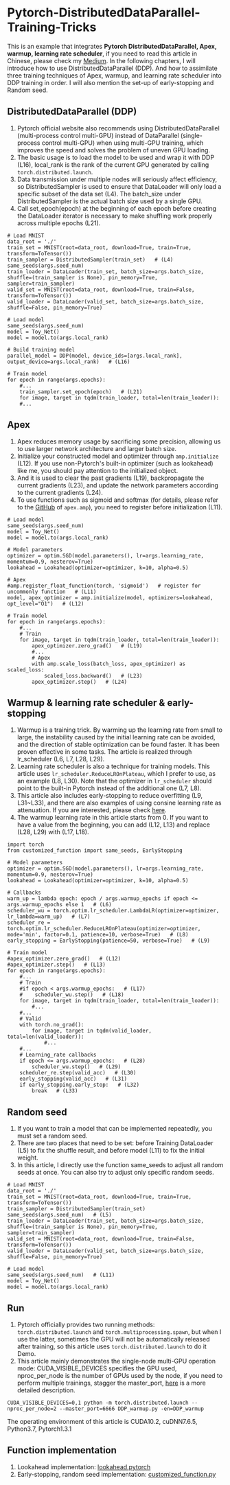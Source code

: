 # Pytorch-DistributedDataParallel-Training-Tricks

This is an example that integrates **Pytorch DistributedDataParallel, Apex, warmup, learning rate scheduler**, if you need to read this article in Chinese, please check my [Medium](https://medium.com/@fig498etyu6600/training-tricks-for-pytorch-distributed-data-parallel-1cd48cc7d97a).
In the following chapters, I will introduce how to use DistributedDataParallel (DDP). And how to assimilate three training techniques of Apex, warmup, and learning rate scheduler into DDP training in order. I will also mention the set-up of early-stopping and Random seed.

## DistributedDataParallel (DDP)

1. Pytorch official website also recommends using DistributedDataParallel (multi-process control multi-GPU) instead of DataParallel (single-process control multi-GPU) when using    multi-GPU training, which improves the speed and solves the problem of uneven GPU loading.
2. The basic usage is to load the model to be used and wrap it with DDP (L16), local_rank is the rank of the current GPU generated by calling `torch.distributed.launch`.
3. Data transmission under multiple nodes will seriously affect efficiency, so DistributedSampler is used to ensure that DataLoader will only load a specific subset of the data    set (L4). The batch_size under DistributedSampler is the actual batch size used by a single GPU.
4. Call set_epoch(epoch) at the beginning of each epoch before creating the DataLoader iterator is necessary to make shuffling work properly across multiple epochs (L21).

```
# Load MNIST
data_root = './'
train_set = MNIST(root=data_root, download=True, train=True, transform=ToTensor())
train_sampler = DistributedSampler(train_set)   # (L4)
same_seeds(args.seed_num)
train_loader = DataLoader(train_set, batch_size=args.batch_size, shuffle=(train_sampler is None), pin_memory=True, sampler=train_sampler)
valid_set = MNIST(root=data_root, download=True, train=False, transform=ToTensor())
valid_loader = DataLoader(valid_set, batch_size=args.batch_size, shuffle=False, pin_memory=True)

# Load model
same_seeds(args.seed_num)
model = Toy_Net()
model = model.to(args.local_rank)

# Build training model
parallel_model = DDP(model, device_ids=[args.local_rank], output_device=args.local_rank)   # (L16)

# Train model
for epoch in range(args.epochs):
    #...
    train_sampler.set_epoch(epoch)   # (L21)
    for image, target in tqdm(train_loader, total=len(train_loader)):
    #...
```

## Apex

1. Apex reduces memory usage by sacrificing some precision, allowing us to use larger network architecture and larger batch size.
2. Initialize your constructed model and optimizer through `amp.initialize` (L12). If you use non-Pytorch's built-in optimizer (such as lookahead) like me, you should pay          attention to the initialized object.
3. And it is used to clear the past gradients (L19), backpropagate the current gradients (L23), and update the network parameters according to the current gradients (L24).
4. To use functions such as sigmoid and softmax (for details, please refer to the [GitHub](https://github.com/NVIDIA/apex/tree/master/apex/amp) of `apex.amp`), you need to          register before initialization (L11).

```
# Load model
same_seeds(args.seed_num)
model = Toy_Net()
model = model.to(args.local_rank)

# Model parameters
optimizer = optim.SGD(model.parameters(), lr=args.learning_rate, momentum=0.9, nesterov=True)
lookahead = Lookahead(optimizer=optimizer, k=10, alpha=0.5)

# Apex
#amp.register_float_function(torch, 'sigmoid')   # register for uncommonly function   # (L11)
model, apex_optimizer = amp.initialize(model, optimizers=lookahead, opt_level="O1")   # (L12)

# Train model
for epoch in range(args.epochs):
    #...
    # Train
    for image, target in tqdm(train_loader, total=len(train_loader)):
        apex_optimizer.zero_grad()   # (L19)
        #...
        # Apex
        with amp.scale_loss(batch_loss, apex_optimizer) as scaled_loss:
            scaled_loss.backward()   # (L23)
        apex_optimizer.step()   # (L24)
```

## Warmup & learning rate scheduler & early-stopping

1. Warmup is a training trick. By warming up the learning rate from small to large, the instability caused by the initial learning rate can be avoided, and the direction of        stable optimization can be found faster. It has been proven effective in some tasks. The article is realized through lr_scheduler (L6, L7, L28, L29).
2. Learning rate scheduler is also a technique for training models. This article uses `lr_scheduler.ReduceLROnPlateau`, which I prefer to use, as an example (L8, L30). Note that    the optimizer in `lr_scheduler` should point to the built-in Pytorch instead of the additional one (L7, L8).
3. This article also includes early-stopping to reduce overfitting (L9, L31~L33), and there are also examples of using consine learning rate as attenuation. If you are              interested, please check [here](https://medium.com/r?url=https%3A%2F%2Fgithub.com%2FLance0218%2FPytorch-DistributedDataParallel-Training-Tricks%2Fblob%2Fmaster%2FDDP_warmupcos.py).
4. The warmup learning rate in this article starts from 0. If you want to have a value from the beginning, you can add (L12, L13) and replace (L28, L29) with (L17, L18).

```
import torch
from customized_function import same_seeds, EarlyStopping

# Model parameters
optimizer = optim.SGD(model.parameters(), lr=args.learning_rate, momentum=0.9, nesterov=True)
lookahead = Lookahead(optimizer=optimizer, k=10, alpha=0.5)

# Callbacks
warm_up = lambda epoch: epoch / args.warmup_epochs if epoch <= args.warmup_epochs else 1   # (L6)
scheduler_wu = torch.optim.lr_scheduler.LambdaLR(optimizer=optimizer, lr_lambda=warm_up)   # (L7)
scheduler_re = torch.optim.lr_scheduler.ReduceLROnPlateau(optimizer=optimizer, mode='min', factor=0.1, patience=10, verbose=True)   # (L8)
early_stopping = EarlyStopping(patience=50, verbose=True)   # (L9)

# Train model
#apex_optimizer.zero_grad()   # (L12)
#apex_optimizer.step()   # (L13)
for epoch in range(args.epochs):
    #...
    # Train
    #if epoch < args.warmup_epochs:   # (L17)
    #    scheduler_wu.step()   # (L18)
    for image, target in tqdm(train_loader, total=len(train_loader)):
        #...
    #...
    # Valid
    with torch.no_grad():
        for image, target in tqdm(valid_loader, total=len(valid_loader)):
            #...
    #...
    # Learning_rate callbacks
    if epoch <= args.warmup_epochs:   # (L28)
        scheduler_wu.step()   # (L29)
    scheduler_re.step(valid_acc)   # (L30)
    early_stopping(valid_acc)   # (L31)
    if early_stopping.early_stop:   # (L32)
        break   # (L33)
```

## Random seed

1. If you want to train a model that can be implemented repeatedly, you must set a random seed.
2. There are two places that need to be set: before Training DataLoader (L5) to fix the shuffle result, and before model (L11) to fix the initial weight.
3. In this article, I directly use the function same_seeds to adjust all random seeds at once. You can also try to adjust only specific random seeds.

```
# Load MNIST
data_root = './'
train_set = MNIST(root=data_root, download=True, train=True, transform=ToTensor())
train_sampler = DistributedSampler(train_set)
same_seeds(args.seed_num)   # (L5)
train_loader = DataLoader(train_set, batch_size=args.batch_size, shuffle=(train_sampler is None), pin_memory=True, sampler=train_sampler)
valid_set = MNIST(root=data_root, download=True, train=False, transform=ToTensor())
valid_loader = DataLoader(valid_set, batch_size=args.batch_size, shuffle=False, pin_memory=True)

# Load model
same_seeds(args.seed_num)   # (L11)
model = Toy_Net()
model = model.to(args.local_rank)
```

## Run

1. Pytorch officially provides two running methods: `torch.distributed.launch` and `torch.multiprocessing.spawn`, but when I use the latter, sometimes the GPU will not be          automatically released after training, so this article uses `torch.distributed.launch` to do it Demo.
2. This article mainly demonstrates the single-node multi-GPU operation mode: CUDA_VISIBLE_DEVICES specifies the GPU used, nproc_per_node is the number of GPUs used by the node,    if you need to perform multiple trainings, stagger the master_port, [here](https://github.com/pytorch/pytorch/blob/master/torch/distributed/launch.py) is a more detailed        description.

```
CUDA_VISIBLE_DEVICES=0,1 python -m torch.distributed.launch --nproc_per_node=2 --master_port=6666 DDP_warmup.py -en=DDP_warmup
```

The operating environment of this article is CUDA10.2, cuDNN7.6.5, Python3.7, Pytorch1.3.1

## Function implementation

1. Lookahead implementation: [lookahead.pytorch](https://github.com/alphadl/lookahead.pytorch)
2. Early-stopping, random seed implementation: [customized_function.py](https://github.com/Lance0218/Pytorch-DistributedDataParallel-Training-Tricks/blob/master/customized_function.py)
